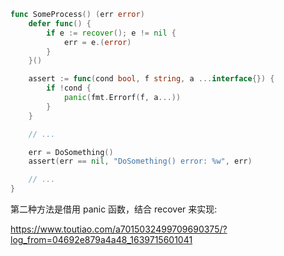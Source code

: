 ```go
func SomeProcess() (err error)
    defer func() {
        if e := recover(); e != nil {
            err = e.(error)
        }
    }()

    assert := func(cond bool, f string, a ...interface{}) {
        if !cond {
            panic(fmt.Errorf(f, a...))
        }
    }

    // ...

    err = DoSomething()
    assert(err == nil, "DoSomething() error: %w", err)

    // ...
}
```
第二种方法是借用 panic 函数，结合 recover 来实现:

https://www.toutiao.com/a7015032499709690375/?log_from=04692e879a4a48_1639715601041
